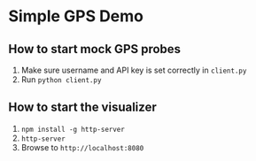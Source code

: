 # Simple GPS Demo

## How to start mock GPS probes

1. Make sure username and API key is set correctly in `client.py`
2. Run `python client.py`

## How to start the visualizer

1. `npm install -g http-server`
2. `http-server`
3. Browse to `http://localhost:8080`
